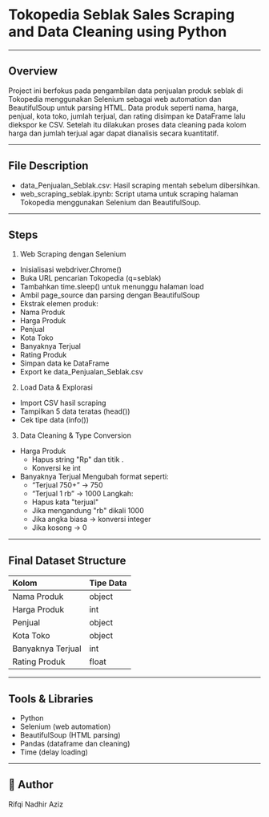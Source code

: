 # **Tokopedia Seblak Sales Scraping and Data Cleaning using Python**

---

## Overview
Project ini berfokus pada pengambilan data penjualan produk seblak di Tokopedia menggunakan Selenium sebagai web automation dan BeautifulSoup untuk parsing HTML. Data produk seperti nama, harga, penjual, kota toko, jumlah terjual, dan rating disimpan ke DataFrame lalu diekspor ke CSV. Setelah itu dilakukan proses data cleaning pada kolom harga dan jumlah terjual agar dapat dianalisis secara kuantitatif.

---

## File Description
- data_Penjualan_Seblak.csv: Hasil scraping mentah sebelum dibersihkan.
- web_scraping_seblak.ipynb: Script utama untuk scraping halaman Tokopedia menggunakan Selenium dan BeautifulSoup.

---

## Steps
1. Web Scraping dengan Selenium
- Inisialisasi webdriver.Chrome()
- Buka URL pencarian Tokopedia (q=seblak)
- Tambahkan time.sleep() untuk menunggu halaman load
- Ambil page_source dan parsing dengan BeautifulSoup
- Ekstrak elemen produk:
- Nama Produk
- Harga Produk
- Penjual
- Kota Toko
- Banyaknya Terjual
- Rating Produk
- Simpan data ke DataFrame
- Export ke data_Penjualan_Seblak.csv

2. Load Data & Explorasi
- Import CSV hasil scraping
- Tampilkan 5 data teratas (head())
- Cek tipe data (info())

3. Data Cleaning & Type Conversion
- Harga Produk
   - Hapus string "Rp" dan titik .
	- Konversi ke int
- Banyaknya Terjual
   Mengubah format seperti:
	- “Terjual 750+” → 750
	- “Terjual 1 rb” → 1000
   Langkah:
	- Hapus kata "terjual"
	- Jika mengandung "rb" dikali 1000
	- Jika angka biasa → konversi integer
	- Jika kosong → 0

---

## Final Dataset Structure
| Kolom | Tipe Data |
|:-------|:-----------|
| Nama Produk | object |
| Harga Produk | int |
| Penjual | object |
| Kota Toko | object |
| Banyaknya Terjual | int |
| Rating Produk | float|

---

## Tools & Libraries
- Python
- Selenium (web automation)
- BeautifulSoup (HTML parsing)
- Pandas (dataframe dan cleaning)
- Time (delay loading)

---

## 👤 Author
Rifqi Nadhir Aziz
